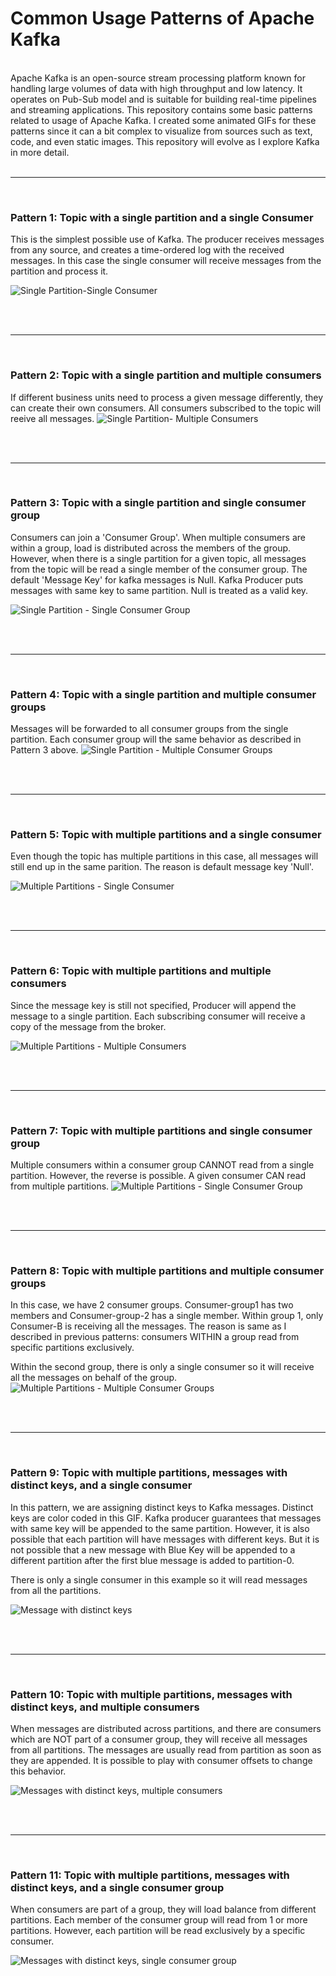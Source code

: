 # Common Usage Patterns of Apache Kafka


<br>
Apache Kafka is an open-source stream processing platform known for handling large volumes of data with high throughput and low latency. It operates on Pub-Sub model and is suitable for building real-time pipelines and streaming applications. This repository contains some basic patterns related to usage of Apache Kafka. I created some animated GIFs for these patterns since it can a bit complex to visualize from sources such as text, code, and even static images. This repository will evolve as I explore Kafka in more detail. 

<br>
<br>

---

<br>

### Pattern 1: Topic with a single partition and a single Consumer

This is the simplest possible use of Kafka. The producer receives messages from any source, and creates a time-ordered log with the received messages. In this case the single consumer will receive messages from the partition and process it. 

![Single Partition-Single Consumer](img/SinglePartition_SingleConsumer.gif)


<br>
<br>

---

<br>


### Pattern 2: Topic with a single partition and multiple consumers

If different business units need to process a given message differently, they can create their own consumers. All consumers subscribed to the topic will reeive all messages.
![Single Partition- Multiple Consumers](img/SinglePartition_MultipleConsumers.gif)


<br>
<br>

---

<br>

### Pattern 3: Topic with a single partition and single consumer group

Consumers can join a 'Consumer Group'. When multiple consumers are within a group, load is distributed across the members of the group. However, when there is a single partition for a given topic, all messages from the topic will be read a single member of the consumer group. 
The default 'Message Key' for kafka messages is Null. Kafka Producer puts messages with same key to same partition. Null is treated as a valid key.   

![Single Partition - Single Consumer Group](img/SinglePartition_SingleConsumerGroup.gif)


<br>
<br>

---

<br>

### Pattern 4: Topic with a single partition and multiple consumer groups

Messages will be forwarded to all consumer groups from the single partition. Each consumer group will the same behavior as described in Pattern 3 above. 
![Single Partition - Multiple Consumer Groups](img/SinglePartition_MultipleConsumerGroups.gif)


<br>
<br>

---

<br>

### Pattern 5: Topic with multiple partitions and a single consumer

Even though the topic has multiple partitions in this case, all messages will still end up in the same parition. The reason is default message key 'Null'. 

![Multiple Partitions - Single Consumer](img/MultiplePartitions_SingleConsumer.gif)


<br>
<br>

---

<br>

### Pattern 6: Topic with multiple partitions and multiple consumers

Since the message key is still not specified, Producer will append the message to a single partition.
Each subscribing consumer will receive a copy of the message from the broker. 

![Multiple Partitions - Multiple Consumers](img/MultiplePartitions_MultipleConsumers.gif)

<br>
<br>

---

<br>

### Pattern 7: Topic with multiple partitions and single consumer group
Multiple consumers within a consumer group CANNOT read from a single partition. However, the reverse is possible. A given consumer CAN read from multiple partitions. 
![Multiple Partitions - Single Consumer Group](img/MultiplePartitions_SingleConsumerGroup.gif)


<br>
<br>

---

<br>

### Pattern 8: Topic with multiple partitions and multiple consumer groups
In this case, we have 2 consumer groups. Consumer-group1 has two members and Consumer-group-2 has a single member. Within group 1, only Consumer-B is receiving all the messages. The reason is same as I described in previous patterns: consumers WITHIN a group read from specific partitions exclusively.

Within the second group, there is only a single consumer so it will receive all the messages on behalf of the group.
![Multiple Partitions - Multiple Consumer Groups](img/MultiplePartitions_MultipleConsumerGroups.gif)


<br>
<br>

---

<br>

### Pattern 9: Topic with multiple partitions, messages with distinct keys, and a single consumer
In this pattern, we are assigning distinct keys to Kafka messages. Distinct keys are color coded in this GIF. Kafka producer guarantees that messages with same key will be appended to the same partition.
However, it is also possible that each partition will have messages with different keys. But it is not possible that a new message with Blue Key will be appended to a different partition after the first blue message is added to partition-0.

There is only a single consumer in this example so it will read messages from all the partitions. 

![Message with distinct keys](img/Messages_Distinct_Keys.gif)


<br>
<br>

---

<br>

### Pattern 10: Topic with multiple partitions, messages with distinct keys, and multiple consumers

When messages are distributed across partitions, and there are consumers which are NOT part of a consumer group, they will receive all messages from all partitions. The messages are usually read from partition as soon as they are appended. It is possible to play with consumer offsets to change this behavior. 

![Messages with distinct keys, multiple consumers](img/MessagesDistinctKeys_MultipleConsumers.gif)


<br>
<br>

---

<br>

### Pattern 11: Topic with multiple partitions, messages with distinct keys, and a single consumer group

When consumers are part of a group, they will load balance from different partitions. Each member of the consumer group will read from 1 or more partitions. However, each partition will be read exclusively by a specific consumer. 

![Messages with distinct keys, single consumer group](img/MessagesDistinctKeys_SingleConsumerGroup.gif)